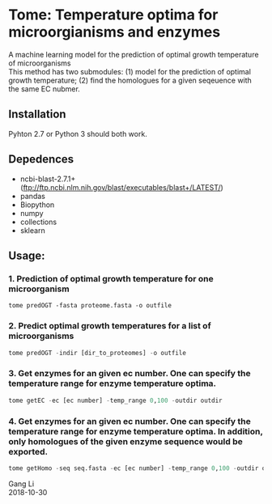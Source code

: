 # Tome: Temperature optima for microorgianisms and enzymes
A machine learning model for the prediction of optimal growth temperature of microorganisms<br/>
This method has two submodules: (1) model for the prediction of optimal growth temperature; (2) find the homologues for a given seqeuence with the same EC nubmer. 

## Installation
Pyhton 2.7 or Python 3 should both work.
## Depedences
* ncbi-blast-2.7.1+ (ftp://ftp.ncbi.nlm.nih.gov/blast/executables/blast+/LATEST/)
* pandas
* Biopython
* numpy
* collections
* sklearn


## Usage:
### 1. Prediction of optimal growth temperature for one microorganism
```linux
tome predOGT -fasta proteome.fasta -o outfile
```
### 2. Predict optimal growth temperatures for a list of microorganisms
```python
tome predOGT -indir [dir_to_proteomes] -o outfile
```
### 3. Get enzymes for an given ec number. One can specify the temperature range for enzyme temperature optima.
```python
tome getEC -ec [ec number] -temp_range 0,100 -outdir outdir
```
### 4. Get enzymes for an given ec number. One can specify the temperature range for enzyme temperature optima. In addition, only homologues of the given enzyme sequence would be exported.
```python
tome getHomo -seq seq.fasta -ec [ec number] -temp_range 0,100 -outdir outdir
```

Gang Li<br/>
2018-10-30
